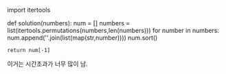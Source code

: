 import itertools

def solution(numbers):
    num = []
    numbers = list(itertools.permutations(numbers,len(numbers)))
    for number in numbers:
        num.append(''.join(list(map(str,number))))
    num.sort()
        
    
    return num[-1]


  이거는 시간초과가 너무 많이 남.